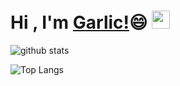 ### <h1>Hi , I'm [Garlic!](https://greatgarlic.github.io)😄 <img src="https://github.com/TheDudeThatCode/TheDudeThatCode/blob/master/Assets/Hi.gif" width="29px"></h1>

![github stats](https://github-readme-stats.vercel.app/api?username=GreatGarlic&show_icons=true&theme=material-palenight&include_all_commits=true&hide_border=true)

![Top Langs](https://github-readme-stats.vercel.app/api/top-langs/?username=GreatGarlic&layout=compact&theme=material-palenight&hide_border=true&hide_title=false&card_width=445)




<!--
**GreatGarlic/GreatGarlic** is a ✨ _special_ ✨ repository because its `README.md` (this file) appears on your GitHub profile.

Here are some ideas to get you started:

- 🔭 I’m currently working on ...
- 🌱 I’m currently learning ...
- 👯 I’m looking to collaborate on ...
- 🤔 I’m looking for help with ...
- 💬 Ask me about ...
- 📫 How to reach me: ...
- 😄 Pronouns: ...
- ⚡ Fun fact: ...
-->
